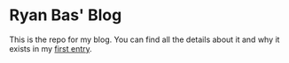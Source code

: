 Ryan Bas' Blog
==============

This is the repo for my blog. You can find all the details about it and why it exists in my [first entry](https://ryanbas.github.io/).